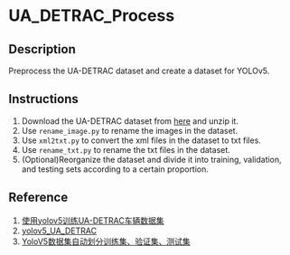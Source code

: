 # UA_DETRAC_Process

## Description
Preprocess the UA-DETRAC dataset and create a dataset for YOLOv5.

## Instructions
1. Download the UA-DETRAC dataset from [here](https://detrac-db.rit.albany.edu/download) and unzip it.
2. Use `rename_image.py` to rename the images in the dataset.
3. Use `xml2txt.py` to convert the xml files in the dataset to txt files.
4. Use `rename_txt.py` to rename the txt files in the dataset.
5. (Optional)Reorganize the dataset and divide it into training, validation, and testing sets according to a certain proportion.

## Reference
1. [使用yolov5训练UA-DETRAC车辆数据集](https://zhuanlan.zhihu.com/p/373096271)
2. [yolov5_UA_DETRAC](https://github.com/zigangzhao-ai/yolov5_UA_DETRAC/blob/main/yolov5_UA_DETRAC/utils/datasets_ori.py)
3. [YoloV5数据集自动划分训练集、验证集、测试集](https://blog.csdn.net/qq_43443001/article/details/125947785)
